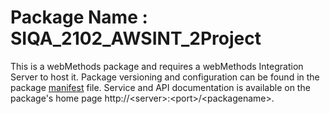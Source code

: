 # Package Name : SIQA_2102_AWSINT_2Project
This is a webMethods package and requires a webMethods Integration Server to host it. Package versioning and configuration can be found in the package [manifest](./SIQA_2102_AWSINT_2Project/manifest.v3) file. Service and API documentation is available on the package's home page http://&lt;server&gt;:&lt;port&gt;/&lt;packagename>.